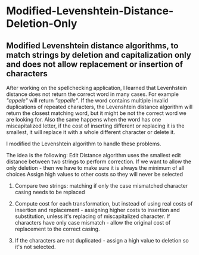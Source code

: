 # Modified-Levenshtein-Distance-Deletion-Only
## Modified Levenshtein distance algorithms, to match strings by deletion and capitalization only and does not allow replacement or insertion of characters ##


After working on the spellchecking application, I learned that Levenhstein distance does not return the correct word in many cases. For example _"appele"_ will return _"appelle"_. If the word contains multiple invalid duplications of repeated characters, the Levenshtein distance algorithm will return the closest matching word, but it might be not the correct word we are looking for. Also the same happens when the word has one miscapitalized letter, if the cost of inserting different or replacing it is the smallest, it will replace it with a whole different character or delete it.

I modified the Levenshtein algorithm to handle these problems.

The idea is the following: Edit Distance algorithm uses the smallest edit distance between two strings to perform correction. 
If we want to allow the only deletion - then we have to make sure it is always the minimum of all choices
Assign high values to other costs so they will never be selected

1. Compare two strings:
matching if only the case mismatched character casing needs to be replaced
                              
2. Compute cost for each transformation, but instead of using real costs of insertion and replacement -  assigning higher costs to insertion and substitution, unless it's replacing of miscapitalized character.
If characters have only case mismatch - allow the original cost of replacement to the correct casing.

3. If the characters are not duplicated - assign a high value to deletion so it's not selected.


                                        
